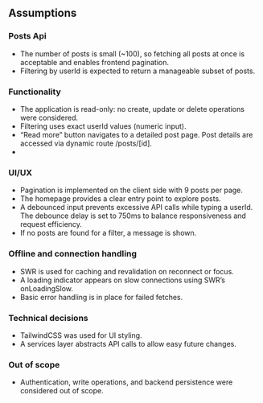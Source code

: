 ## Assumptions 

### Posts Api
- The number of posts is small (~100), so fetching all posts at once is acceptable and enables frontend pagination.
- Filtering by userId is expected to return a manageable subset of posts.

### Functionality
- The application is read-only: no create, update or delete operations were considered.
- Filtering uses exact userId values (numeric input).
- “Read more” button navigates to a detailed post page. Post details are accessed via dynamic route /posts/[id].
- 
### UI/UX
- Pagination is implemented on the client side with 9 posts per page.
- The homepage provides a clear entry point to explore posts.
- A debounced input prevents excessive API calls while typing a userId. The debounce delay is set to 750ms to balance responsiveness and request efficiency.
- If no posts are found for a filter, a message is shown.

### Offline and connection handling
- SWR is used for caching and revalidation on reconnect or focus.
- A loading indicator appears on slow connections using SWR’s onLoadingSlow.
- Basic error handling is in place for failed fetches.

### Technical decisions
- TailwindCSS was used for UI styling.
- A services layer abstracts API calls to allow easy future changes.

### Out of scope
- Authentication, write operations, and backend persistence were considered out of scope.

